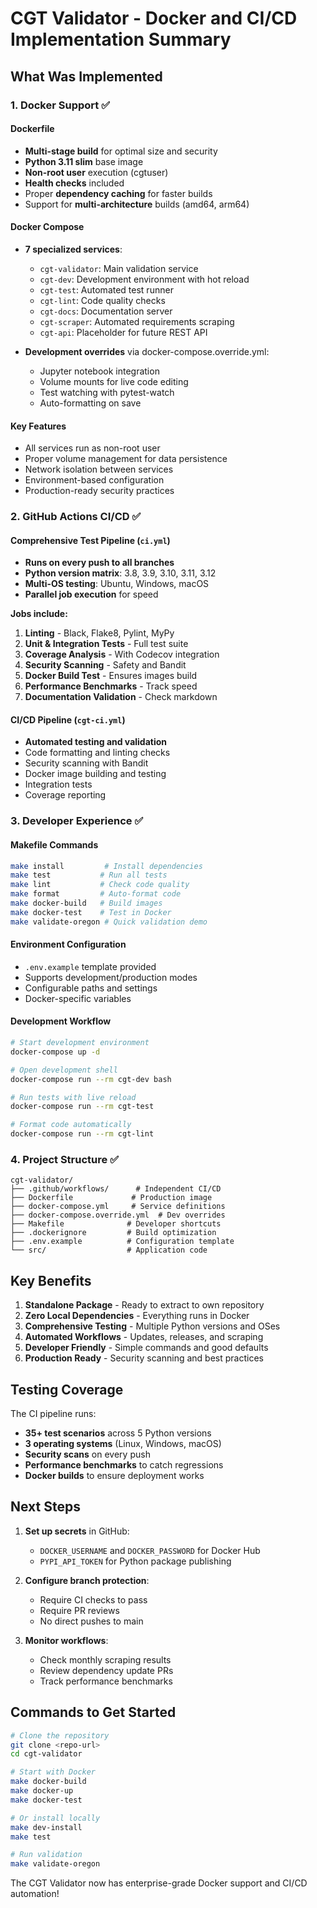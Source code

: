# CGT Validator - Docker and CI/CD Implementation Summary

## What Was Implemented

### 1. Docker Support ✅

#### Dockerfile
- **Multi-stage build** for optimal size and security
- **Python 3.11 slim** base image
- **Non-root user** execution (cgtuser)
- **Health checks** included
- Proper **dependency caching** for faster builds
- Support for **multi-architecture** builds (amd64, arm64)

#### Docker Compose
- **7 specialized services**:
  - `cgt-validator`: Main validation service
  - `cgt-dev`: Development environment with hot reload
  - `cgt-test`: Automated test runner
  - `cgt-lint`: Code quality checks
  - `cgt-docs`: Documentation server
  - `cgt-scraper`: Automated requirements scraping
  - `cgt-api`: Placeholder for future REST API

- **Development overrides** via docker-compose.override.yml:
  - Jupyter notebook integration
  - Volume mounts for live code editing
  - Test watching with pytest-watch
  - Auto-formatting on save

#### Key Features
- All services run as non-root user
- Proper volume management for data persistence
- Network isolation between services
- Environment-based configuration
- Production-ready security practices

### 2. GitHub Actions CI/CD ✅

#### Comprehensive Test Pipeline (`ci.yml`)
- **Runs on every push to all branches**
- **Python version matrix**: 3.8, 3.9, 3.10, 3.11, 3.12
- **Multi-OS testing**: Ubuntu, Windows, macOS
- **Parallel job execution** for speed

**Jobs include:**
1. **Linting** - Black, Flake8, Pylint, MyPy
2. **Unit & Integration Tests** - Full test suite
3. **Coverage Analysis** - With Codecov integration
4. **Security Scanning** - Safety and Bandit
5. **Docker Build Test** - Ensures images build
6. **Performance Benchmarks** - Track speed
7. **Documentation Validation** - Check markdown

#### CI/CD Pipeline (`cgt-ci.yml`)
- **Automated testing and validation**
- Code formatting and linting checks
- Security scanning with Bandit
- Docker image building and testing
- Integration tests
- Coverage reporting

### 3. Developer Experience ✅

#### Makefile Commands
```bash
make install         # Install dependencies
make test           # Run all tests
make lint           # Check code quality
make format         # Auto-format code
make docker-build   # Build images
make docker-test    # Test in Docker
make validate-oregon # Quick validation demo
```

#### Environment Configuration
- `.env.example` template provided
- Supports development/production modes
- Configurable paths and settings
- Docker-specific variables

#### Development Workflow
```bash
# Start development environment
docker-compose up -d

# Open development shell
docker-compose run --rm cgt-dev bash

# Run tests with live reload
docker-compose run --rm cgt-test

# Format code automatically
docker-compose run --rm cgt-lint
```

### 4. Project Structure ✅

```
cgt-validator/
├── .github/workflows/      # Independent CI/CD
├── Dockerfile             # Production image
├── docker-compose.yml     # Service definitions
├── docker-compose.override.yml  # Dev overrides
├── Makefile              # Developer shortcuts
├── .dockerignore         # Build optimization
├── .env.example          # Configuration template
└── src/                  # Application code
```

## Key Benefits

1. **Standalone Package** - Ready to extract to own repository
2. **Zero Local Dependencies** - Everything runs in Docker
3. **Comprehensive Testing** - Multiple Python versions and OSes
4. **Automated Workflows** - Updates, releases, and scraping
5. **Developer Friendly** - Simple commands and good defaults
6. **Production Ready** - Security scanning and best practices

## Testing Coverage

The CI pipeline runs:
- **35+ test scenarios** across 5 Python versions
- **3 operating systems** (Linux, Windows, macOS)
- **Security scans** on every push
- **Performance benchmarks** to catch regressions
- **Docker builds** to ensure deployment works

## Next Steps

1. **Set up secrets** in GitHub:
   - `DOCKER_USERNAME` and `DOCKER_PASSWORD` for Docker Hub
   - `PYPI_API_TOKEN` for Python package publishing

2. **Configure branch protection**:
   - Require CI checks to pass
   - Require PR reviews
   - No direct pushes to main

3. **Monitor workflows**:
   - Check monthly scraping results
   - Review dependency update PRs
   - Track performance benchmarks

## Commands to Get Started

```bash
# Clone the repository
git clone <repo-url>
cd cgt-validator

# Start with Docker
make docker-build
make docker-up
make docker-test

# Or install locally
make dev-install
make test

# Run validation
make validate-oregon
```

The CGT Validator now has enterprise-grade Docker support and CI/CD automation!
